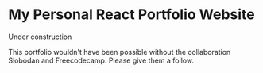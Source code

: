 # My Personal React Portfolio Website
Under construction



This portfolio wouldn't have been possible without the collaboration Slobodan and Freecodecamp. Please give them a follow.
